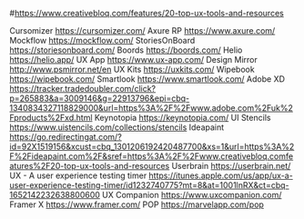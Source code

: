 #https://www.creativebloq.com/features/20-top-ux-tools-and-resources

Cursomizer https://cursomizer.com/
Axure RP https://www.axure.com/
Mockflow https://mockflow.com/
StoriesOnBoard https://storiesonboard.com/
Boords https://boords.com/
Helio https://helio.app/
UX App https://www.ux-app.com/
Design Mirror http://www.psmirror.net/en
UX Kits https://uxkits.com/
Wipebook https://wipebook.com/
Smartlook https://www.smartlook.com/
Adobe XD https://tracker.tradedoubler.com/click?p=265883&a=3009146&g=22913796&epi=cbq-1340834327118829000&url=https%3A%2F%2Fwww.adobe.com%2Fuk%2Fproducts%2Fxd.html
Keynotopia https://keynotopia.com/
UI Stencils https://www.uistencils.com/collections/stencils
Ideapaint https://go.redirectingat.com/?id=92X1519156&xcust=cbq_1301206192420487700&xs=1&url=https%3A%2F%2Fideapaint.com%2F&sref=https%3A%2F%2Fwww.creativebloq.comfeatures%2F20-top-ux-tools-and-resources
Userbrain https://userbrain.net/
UX - A user experience testing timer https://itunes.apple.com/us/app/ux-a-user-experience-testing-timer/id1232740775?mt=8&at=1001lnRX&ct=cbq-1652142232638800600
UX Companion https://www.uxcompanion.com/
Framer X https://www.framer.com/
POP https://marvelapp.com/pop
